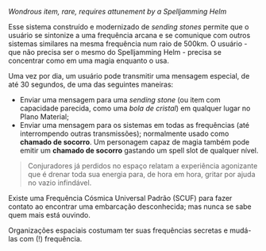 *Wondrous item, rare, requires attunement by a Spelljamming Helm*

Esse sistema construído e modernizado de *sending stones* permite que o usuário se sintonize a uma frequência arcana e se comunique com outros sistemas similares na mesma frequência num raio de 500km. O usuário - que não precisa ser o mesmo do Spelljamming Helm - precisa se concentrar como em uma magia enquanto o usa. 

Uma vez por dia, um usuário pode transmitir uma mensagem especial, de até 30 segundos, de uma das seguintes maneiras: 
- Enviar uma mensagem para uma *sending stone* (ou item com capacidade parecida, como uma *bola de cristal*) em qualquer lugar no Plano Material; 
- Enviar uma mensagem para os sistemas em todas as frequências (até interrompendo outras transmissões); normalmente usado como **chamado de socorro**.
Um personagem capaz de magia também pode emitir um **chamado de socorro** gastando um spell slot de qualquer nível. 

> Conjuradores já perdidos no espaço relatam a experiência agonizante que é drenar toda sua energia para, de hora em hora, gritar por ajuda no vazio infindável. 

Existe uma Frequência Cósmica Universal Padrão (SCUF) para fazer contato ao encontrar uma embarcação desconhecida; mas nunca se sabe quem mais está ouvindo. 

Organizações espaciais costumam ter suas frequências secretas e mudá-las com (!) frequência. 